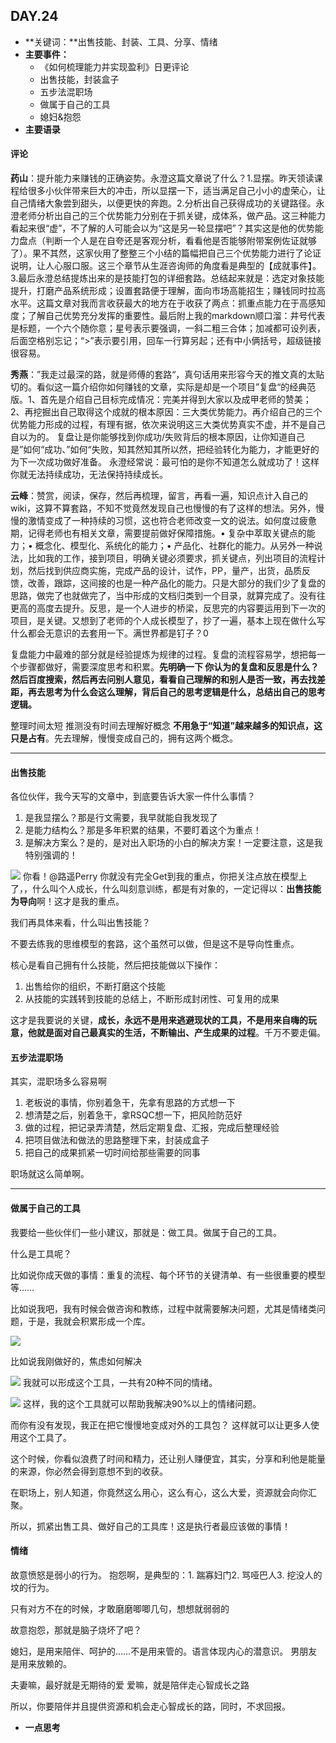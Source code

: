 ## DAY.24
+ **关键词：**出售技能、封装、工具、分享、情绪
+ **主要事件：**
    + 《如何梳理能力并实现盈利》日更评论
    + 出售技能，封装盒子
    + 五步法混职场
    + 做属于自己的工具
    + 媳妇&抱怨
+ **主要语录**

#### 评论
**药山**：提升能力来赚钱的正确姿势。永澄这篇文章说了什么？1.显摆。昨天领读课程给很多小伙伴带来巨大的冲击，所以显摆一下，适当满足自己小小的虚荣心，让自己情绪大象尝到甜头，以便更快的奔跑。2.分析出自己获得成功的关键路径。永澄老师分析出自己的三个优势能力分别在于抓关键，成体系，做产品。这三种能力看起来很“虚”，不了解的人可能会以为“这是另一轮显摆吧”？其实这是他的优势能力盘点（判断一个人是在自夸还是客观分析，看看他是否能够附带案例佐证就够了）。果不其然，这家伙用了整整三个小结的篇幅把自己三个优势能力进行了论证说明，让人心服口服。这三个章节从生涯咨询师的角度看是典型的【成就事件】。3.最后永澄总结提炼出来的是技能打包的详细套路。总结起来就是：选定对象技能提升，打磨产品系统形成；设置套路便于理解，面向市场高能招生；赚钱同时拉高水平。这篇文章对我而言收获最大的地方在于收获了两点：抓重点能力在于高感知度；了解自己优势充分发挥的重要性。最后附上我的markdown顺口溜：井号代表是标题，一个六个随你意；星号表示要强调，一斜二粗三合体；加减都可设列表，后面空格别忘记；“>”表示要引用，回车一行算另起；还有中小俩括号，超级链接很容易。

**秀燕**：”我走过最深的路，就是师傅的套路“，真句话用来形容今天的推文真的太贴切的。看似这一篇介绍你如何赚钱的文章，实际是却是一个项目”复盘“的经典范版。1、首先是介绍自己目标完成情况：完美并得到大家以及成甲老师的赞美；2、再挖掘出自己取得这个成就的根本原因：三大类优势能力。再介绍自己的三个优势能力形成的过程，有理有据，依次来说明这三大类优势真实不虚，并不是自己自以为的。 复盘让是你能够找到你成功/失败背后的根本原因，让你知道自己是”如何“成功、”如何“失败，知其然知其所以然，把经验转化为能力，才能更好的为下一次成功做好准备。 永澄经常说：最可怕的是你不知道怎么就成功了！这样你就无法持续成功，无法保持持续成长。

**云峰**：赞赏，阅读，保存，然后再梳理，留言，再看一遍，知识点计入自己的wiki，这算不算套路，不知不觉竟然发现自己也慢慢的有了这样的想法。另外，慢慢的激情变成了一种持续的习惯，这也符合老师改变一文的说法。如何度过疲惫期，记得老师也有相关文章，需要提前做好保障措施。• 复杂中萃取关键点的能力；• 概念化、模型化、系统化的能力；• 产品化、社群化的能力。从另外一种说法，比如我的工作，接到项目，明确关键必须要求，抓关键点，列出项目的流程计划，然后找到供应商实施，完成产品的设计，试作，PP，量产，出货，品质反馈，改善，跟踪，这间接的也是一种产品化的能力。只是大部分的我们少了复盘的思路，做完了也就做完了，当中形成的文档归类到一个目录，就算完成了。没有往更高的高度去提升。反思，是一个人进步的桥梁，反思完的内容要运用到下一次的项目，是关键。又想到了老师的个人成长模型了，抄了一遍，基本上现在做什么写什么都会无意识的去套用一下。满世界都是钉子？0

复盘能力中最难的部分就是经验提炼为规律的过程。复盘的流程容易学，想把每一个步骤都做好，需要深度思考和积累。**先明确一下 你认为的复盘和反思是什么？然后百度搜索，然后再去问别人意见，看看自己理解的和别人是否一致，再去找差距，再去思考为什么会这么理解，背后自己的思考逻辑是什么，总结出自己的思考逻辑。**

整理时间太短 推测没有时间去理解好概念 **不用急于“知道”越来越多的知识点，这只是占有**。先去理解，慢慢变成自己的，拥有这两个概念。

- - - - ----------

#### 出售技能

各位伙伴，我今天写的文章中，到底要告诉大家一件什么事情？

1. 是我显摆么？那是行文需要，我早就能自我发现了
2. 是能力结构么？那是多年积累的结果，不要盯着这个为重点！
3. 是解决方案么？是的，是对出入职场的小白的解决方案！一定要注意，这是我特别强调的！

![](./_image/c48d9545a422cc377efee4ebe91730f.jpg)
你看！@路遥Perry 你就没有完全Get到我的重点，你把关注点放在模型上了，，什么叫个人成长，什么叫刻意训练，都是有对象的，一定记得以：**出售技能为导向**啊！这才是我的重点。

我们再具体来看，什么叫出售技能？

不要去练我的思维模型的套路，这个虽然可以做，但是这不是导向性重点。

核心是看自己拥有什么技能，然后把技能做以下操作：

1. 出售给你的组织，不断打磨这个技能
2. 从技能的实践转到技能的总结上，不断形成封闭性、可复用的成果

这才是我要说的关键，**成长，永远不是用来逃避现状的工具，不是用来自嗨的玩意，他就是面对自己最真实的生活，不断输出、产生成果的过程**。千万不要走偏。

#### 五步法混职场

其实，混职场多么容易啊

1. 老板说的事情，你别着急干，先拿有思路的方式想一下
2. 想清楚之后，别着急干，拿RSQC想一下，把风险防范好
3. 做的过程，把记录弄清楚，然后定期复盘、汇报，完成后整理经验
4. 把项目做法和做法的思路整理下来，封装成盒子
5. 把自己的成果抓紧一切时间给那些需要的同事

职场就这么简单啊。

- - - - ------
#### 做属于自己的工具

我要给一些伙伴们一些小建议，那就是：做工具。做属于自己的工具。

什么是工具呢？

比如说你成天做的事情：重复的流程、每个环节的关键清单、有一些很重要的模型等……

比如说我吧，我有时候会做咨询和教练，过程中就需要解决问题，尤其是情绪类问题，于是，我就会积累形成一个库。

![](./_image/4469dc0ce3b8a692a095bfa2d3b26a0.jpg)

比如说我刚做好的，焦虑如何解决

![](./_image/8bb110faab0baabe6eaf613dc8d10f3.jpg)
我就可以形成这个工具，一共有20种不同的情绪。


![](./_image/79e4ebb8cc39642bbf772c78f9c3c99.jpg)
这样，我的这个工具就可以帮助我解决90%以上的情绪问题。

而你有没有发现，我正在把它慢慢地变成对外的工具包？
这样就可以让更多人使用这个工具了。

这个时候，你看似浪费了时间和精力，还让别人赚便宜，其实，分享和利他是能量的来源，你必然会得到意想不到的收获。

在职场上，别人知道，你竟然这么用心，这么有心，这么大爱，资源就会向你汇聚。

所以，抓紧出售工具、做好自己的工具库！这是执行者最应该做的事情！

#### 情绪

故意愤怒是弱小的行为。
抱怨啊，是典型的：1. 踹寡妇门2. 骂哑巴人3. 挖没人的坟的行为。

只有对方不在的时候，才敢磨磨唧唧几句，想想就弱弱的

故意抱怨，那就是脑子烧坏了吧？

媳妇，是用来陪伴、呵护的……不是用来管的。语言体现内心的潜意识。
男朋友是用来放赖的。

夫妻嘛，最好就是无期待的爱
爱嘛，就是陪伴走心智成长之路

所以，你要陪伴并且提供资源和机会走心智成长的路，同时，不求回报。

+ **一点思考**
